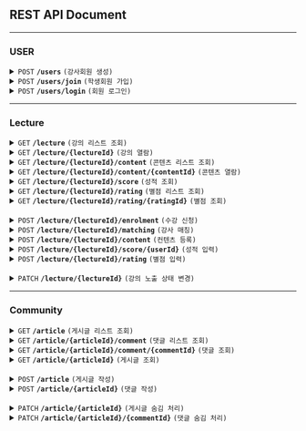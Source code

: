 ## REST API Document

---
### USER

<details>
  <summary>
    <code>POST</code> 
    <code><b>/users</b></code> 
    <code>(강사회원 생성)</code>
  </summary>

##### Header

> | name   | Description      | Required |
> |--------|------------------|-----------|
> | `Authorization` |   사용자 인증 수단, 액세스 토큰 값     | O |
##### Parameters

> | name   |  type      | Description      | Required |
> |--------|------------|----------------|---|
> | `name` |  String  | 이름     | O |
> | `email` |  String  | 이메일     | O |
> | `address` |  String  | 주소     |  |
> | `phone` |  String  | 전화번호     |  |

##### Responses

> | name   |  type      | Description      | Required |
> |--------|------------|----------------|---|
> | `userId` |  Integer  | 강사회원 ID     | O |

</details>



<details>
  <summary>
    <code>POST</code> 
    <code><b>/users/join</b></code>
    <code>(학생회원 가입)</code>
  </summary>

##### Parameters

> | name   |  type      | Description      | Required |
> |--------|------------|----------------|---|
> | `name` |  String  | 이름     | O |
> | `email` |  String  | 이메일     | O |
> | `address` |  String  | 주소     |  |
> | `phone` |  String  | 전화번호     |  |

##### Responses

> | name   |  type      | Description      | Required |
> |--------|------------|----------------|---|
> | `userId` |  Integer  | 학생회원 ID     | O |


</details>


<details>
  <summary>
    <code>POST</code> 
    <code><b>/users/login</b></code> 
    <code>(회원 로그인)</code>
  </summary>

##### Parameters

> | name   |  type      | Description      | Required |
> |--------|------------|----------------|---|
> | `email` |  String  | 이메일     | O |
> | `password` |  String  | 비밀번호     | O |

##### Responses

> | name   |  type      | Description      | Required |
> |--------|------------|----------------|---|
> | `token_type` |  string  | 토큰 타입     | O |
> | `access_token` |  string  | 사용자 액세스 토큰 값     | O |
> | `expires_in` |  Integer  | 토큰 만료 시간     | O |

</details>


---

### Lecture

<details>
  <summary>
    <code>GET</code> 
    <code><b>/lecture</b></code> 
    <code>(강의 리스트 조회)</code>
  </summary>

  ##### Header

  > | name   | Description      | Required |
  > |--------|------------------|-----------|
  > | `Authorization` |   사용자 인증 수단, 액세스 토큰 값     | O |
  ##### Responses

  > | name   |  type      | Description      | Required |
  > |--------|------------|----------------|---|
  > | `elements` |  Integer[]  | 강의ID 목록     | O |

</details>

<details>
  <summary>
    <code>GET</code> 
    <code><b>/lecture/{lectureId}</b></code> 
    <code>(강의 열람)</code>
  </summary>

##### Header

> | name   | Description      | Required |
> |--------|------------------|-----------|
> | `Authorization` |   사용자 인증 수단, 액세스 토큰 값     | O |
##### Parameters

> | name   |  type      | Description      | Required |
> |--------|------------|----------------|---|
> | `lectureId` |  Integer  | 강의 ID     | O |

##### Responses

> | name   |  type      | Description      | Required |
> |--------|------------|----------------|---|
> | `title` |  String  | 강의명     | O |
> | `location` |  String  | 강의 장소     | O |

</details>

<details>
  <summary>
    <code>GET</code> 
    <code><b>/lecture/{lectureId}/content</b></code> 
    <code>(콘텐츠 리스트 조회)</code>
  </summary>

##### Header

> | name   | Description      | Required |
> |--------|------------------|-----------|
> | `Authorization` |   사용자 인증 수단, 액세스 토큰 값     | O |
##### Responses

> | name   |  type      | Description      | Required |
> |--------|------------|----------------|---|
> | `elements` |  Integer[]  | 콘텐츠 ID 목록     | O |

</details>



<details>
  <summary>
    <code>GET</code> 
    <code><b>/lecture/{lectureId}/content/{contentId}</b></code> 
    <code>(콘텐츠 열람)</code>
  </summary>

##### Header

> | name   | Description      | Required |
> |--------|------------------|-----------|
> | `Authorization` |   사용자 인증 수단, 액세스 토큰 값     | O |
##### Responses

> | name   |  type      | Description      | Required |
> |--------|------------|----------------|---|
> | `content` |  String  | 콘텐츠     | O |
> | `examYn` |  String  | 시험유무     |  |

</details>

<details>
  <summary>
    <code>GET</code> 
    <code><b>/lecture/{lectureId}/score</b></code> 
    <code>(성적 조회)</code>
  </summary>

##### Header

> | name   | Description      | Required |
> |--------|------------------|-----------|
> | `Authorization` |   사용자 인증 수단, 액세스 토큰 값     | O |
##### Responses

> | name   |  type      | Description      | Required |
> |--------|------------|----------------|---|
> | `score` |  String  | 성적     | O |
> | `comment` |  String  | 코멘트     |  |

</details>


<details>
  <summary>
    <code>GET</code> 
    <code><b>/lecture/{lectureId}/rating</b></code> 
    <code>(별점 리스트 조회)</code>
  </summary>

##### Header

> | name   | Description      | Required |
> |--------|------------------|-----------|
> | `Authorization` |   사용자 인증 수단, 액세스 토큰 값     | O |
##### Responses

> | name   |  type      | Description      | Required |
> |--------|------------|----------------|---|
> | `elements` |  Integer[]  | 별점 ID 목록    | O |
> | `average_rating` |  String  | 별점 평균     |  |

</details>


<details>
  <summary>
    <code>GET</code> 
    <code><b>/lecture/{lectureId}/rating/{ratingId}</b></code> 
    <code>(별점 조회)</code>
  </summary>

##### Header

> | name   | Description      | Required |
> |--------|------------------|-----------|
> | `Authorization` |   사용자 인증 수단, 액세스 토큰 값     | O |
##### Responses

> | name   |  type      | Description      | Required |
> |--------|------------|----------------|---|
> | `rating` |  Float  | 별점     | O |
> | `comment` |  String  | 코멘트     |  |

</details>

<br>

<details>
  <summary>
    <code>POST</code> 
    <code><b>/lecture/{lectureId}/enrolment</b></code> 
    <code>(수강 신청)</code>
  </summary>

##### Header

> | name   | Description      | Required |
> |--------|------------------|-----------|
> | `Authorization` |   사용자 인증 수단, 액세스 토큰 값     | O |
##### Parameters

> | name   |  type      | Description      | Required |
> |--------|------------|----------------|---|
> | `userId` |  Integer  | 회원 ID     | O |

##### Responses

> | name   |  type      | Description      | Required |
> |--------|------------|----------------|---|
> | `enrolmentId` |  Integer  | 수강신청 ID     | O |

</details>

<details>
  <summary>
    <code>POST</code> 
    <code><b>/lecture/{lectureId}/matching</b></code> 
    <code>(강사 매칭)</code>
  </summary>

##### Header

> | name   | Description      | Required |
> |--------|------------------|-----------|
> | `Authorization` |   사용자 인증 수단, 액세스 토큰 값     | O |
##### Parameters

> | name   |  type      | Description      | Required |
> |--------|------------|----------------|---|
> | `lectureId` |  Integer  | 강의 ID     | O |
> | `userId` |  Integer  | 강사 회원 ID     | O |

##### Responses

> | name   |  type      | Description      | Required |
> |--------|------------|----------------|---|
> | `matchingId` |  Integer  | 매칭 ID     | O |

</details>

<details>
  <summary>
    <code>POST</code> 
    <code><b>/lecture/{lectureId}/content</b></code> 
    <code>(컨텐츠 등록)</code>
  </summary>

##### Header

> | name   | Description      | Required |
> |--------|------------------|-----------|
> | `Authorization` |   사용자 인증 수단, 액세스 토큰 값     | O |
##### Parameters

> | name   |  type      | Description      | Required |
> |--------|------------|----------------|---|
> | `content` |  String  | 컨텐츠     | O |
> | `examYn` |  String  | 시험유무     |  |

##### Responses

> | name   |  type      | Description      | Required |
> |--------|------------|----------------|---|
> | `contentId` |  Integer  | 콘텐츠 ID     | O |

</details>

<details>
  <summary>
    <code>POST</code> 
    <code><b>/lecture/{lectureId}/score/{userId}</b></code> 
    <code>(성적 입력)</code>
  </summary>

##### Header

> | name   | Description      | Required |
> |--------|------------------|-----------|
> | `Authorization` |   사용자 인증 수단, 액세스 토큰 값     | O |
##### Parameters

> | name   |  type      | Description      | Required |
> |--------|------------|----------------|---|
> | `score` |  String  | 성적     | O |
> | `comment` |  String  | 코멘트     |  |

##### Responses

> | name   |  type      | Description      | Required |
> |--------|------------|----------------|---|
> | `scoreId` |  Integer  | 성적 ID     | O |

</details>

<details>
  <summary>
    <code>POST</code> 
    <code><b>/lecture/{lectureId}/rating</b></code> 
    <code>(별점 입력)</code>
  </summary>

##### Header

> | name   | Description      | Required |
> |--------|------------------|-----------|
> | `Authorization` |   사용자 인증 수단, 액세스 토큰 값     | O |
##### Parameters

> | name   |  type      | Description      | Required |
> |--------|------------|----------------|---|
> | `rating` |  Float  | 별점     | O |
> | `comment` |  String  | 코멘트     |  |

##### Responses

> | name   |  type      | Description      | Required |
> |--------|------------|----------------|---|
> | `ratingId` |  Integer  | 별점 ID     | O |

</details>

<br>

<details>
  <summary>
    <code>PATCH</code> 
    <code><b>/lecture/{lectureId}</b></code> 
    <code>(강의 노출 상태 변경)</code>
  </summary>

##### Header

> | name   | Description      | Required |
> |--------|------------------|-----------|
> | `Authorization` |   사용자 인증 수단, 액세스 토큰 값     | O |
##### Parameters

> | name   |  type      | Description      | Required |
> |--------|------------|----------------|---|
> | `lectureId` |  Integer  | 강의 ID     | O |

##### Responses

> | name   |  type      | Description      | Required |
> |--------|------------|----------------|---|
> | `exposedYn` |  String  | 강의 노출 유무  | O |

</details>


---

### Community




<details>
  <summary>
    <code>GET</code> 
    <code><b>/article</b></code> 
    <code>(게시글 리스트 조회)</code>
  </summary>

##### Header

> | name   | Description      | Required |
> |--------|------------------|-----------|
> | `Authorization` |   사용자 인증 수단, 액세스 토큰 값     | O |
##### Responses

> | name   |  type      | Description      | Required |
> |--------|------------|----------------|---|
> | `elements` |  Integer[]  | 게시글 ID 목록     | O |

</details>


<details>
  <summary>
    <code>GET</code> 
    <code><b>/article/{articleId}/comment</b></code> 
    <code>(댓글 리스트 조회)</code>
  </summary>

##### Header

> | name   | Description      | Required |
> |--------|------------------|-----------|
> | `Authorization` |   사용자 인증 수단, 액세스 토큰 값     | O |
##### Responses

> | name   |  type      | Description      | Required |
> |--------|------------|----------------|---|
> | `elements` |  Integer[]  | 댓글 ID 목록     | O |

</details>

<details>
  <summary>
    <code>GET</code> 
    <code><b>/article/{articleId}/comment/{commentId}</b></code> 
    <code>(댓글 조회)</code>
  </summary>

##### Header

> | name   | Description      | Required |
> |--------|------------------|-----------|
> | `Authorization` |   사용자 인증 수단, 액세스 토큰 값     | O |
##### Responses

> | name   |  type      | Description      | Required |
> |--------|------------|----------------|---|
> | `content` |  String  | 댓글 내용     | O |
> | `blockYn` |  String  | 블록 유무    | O |

</details>


<details>
  <summary>
    <code>GET</code> 
    <code><b>/article/{articleId}</b></code> 
    <code>(게시글 조회)</code>
  </summary>

##### Header

> | name   | Description      | Required |
> |--------|------------------|-----------|
> | `Authorization` |   사용자 인증 수단, 액세스 토큰 값     | O |
##### Responses

> | name   |  type      | Description      | Required |
> |--------|------------|----------------|---|
> | `title` |  String  | 게시글 제목     | O |
> | `content` |  String  | 게시글 내용     | O |
> | `blockYn` |  String  | 블록 유무    | O |

</details>

<br>

<details>
  <summary>
    <code>POST</code> 
    <code><b>/article</b></code> 
    <code>(게시글 작성)</code>
  </summary>

##### Header

> | name   | Description      | Required |
> |--------|------------------|-----------|
> | `Authorization` |   사용자 인증 수단, 액세스 토큰 값     | O |
##### Parameters

> | name   |  type      | Description      | Required |
> |--------|------------|----------------|---|
> | `title` |  String  | 게시글 제목     | O |
> | `content` |  String  | 게시글 내용     | O |

##### Responses

> | name   |  type      | Description      | Required |
> |--------|------------|----------------|---|
> | `articleId` |  Integer  | 게시글 ID     | O |

</details>


<details>
  <summary>
    <code>POST</code> 
    <code><b>/article/{articleId}</b></code> 
    <code>(댓글 작성)</code>
  </summary>

##### Header

> | name   | Description      | Required |
> |--------|------------------|-----------|
> | `Authorization` |   사용자 인증 수단, 액세스 토큰 값     | O |
##### Parameters

> | name   |  type      | Description      | Required |
> |--------|------------|----------------|---|
> | `content` |  String  | 댓글 내용     | O |

##### Responses

> | name   |  type      | Description      | Required |
> |--------|------------|----------------|---|
> | `commentId` |  Integer  | 게시글 ID     | O |

</details>


<br>


<details>
  <summary>
    <code>PATCH</code> 
    <code><b>/article/{articleId}</b></code> 
    <code>(게시글 숨김 처리)</code>
  </summary>

##### Header

> | name   | Description      | Required |
> |--------|------------------|-----------|
> | `Authorization` |   사용자 인증 수단, 액세스 토큰 값     | O |
##### Parameters

> | name   |  type      | Description      | Required |
> |--------|------------|----------------|---|
> | `comment` |  String  | 블록 사유     |  |

##### Responses

> | name   |  type      | Description      | Required |
> |--------|------------|----------------|---|
> | `articleId` |  Integer  | 게시글 ID     | O |

</details>


<details>
  <summary>
    <code>PATCH</code> 
    <code><b>/article/{articleId}/{commentId}</b></code> 
    <code>(댓글 숨김 처리)</code>
  </summary>

##### Header

> | name   | Description      | Required |
> |--------|------------------|-----------|
> | `Authorization` |   사용자 인증 수단, 액세스 토큰 값     | O |
##### Parameters

> | name   |  type      | Description      | Required |
> |--------|------------|----------------|---|
> | `comment` |  String  | 블록 사유     |  |

##### Responses

> | name   |  type      | Description      | Required |
> |--------|------------|----------------|---|
> | `commentId` |  Integer  | 게시글 ID     | O |

</details>

